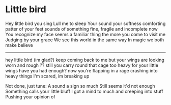 # Little bird

Hey little bird you sing
Lull me to sleep
Your sound your softness comforting
patter of your feet
sounds of something fine,
fragile and incomplete
now You recognize my face
seems a familiar thing
the more you come to visit me 
Judging by your grace
We see this world in the same way
In magic we both make believe 

--- 

hey little bird (im glad?)
keep coming back to me
but your wings are looking worn and rough 
?? 
still you carry round that cage
too heavy for your little wings
have you had enough? 
now you're flapping in a rage
crashing into heavy things
I'm scared, im breaking up 

Not done, just tune: 
A sound a sign so much
Still seems it'd not enough
Something calls your little bluff 
I got a mind to much and creeping into stuff
Pushing your opinion of 
